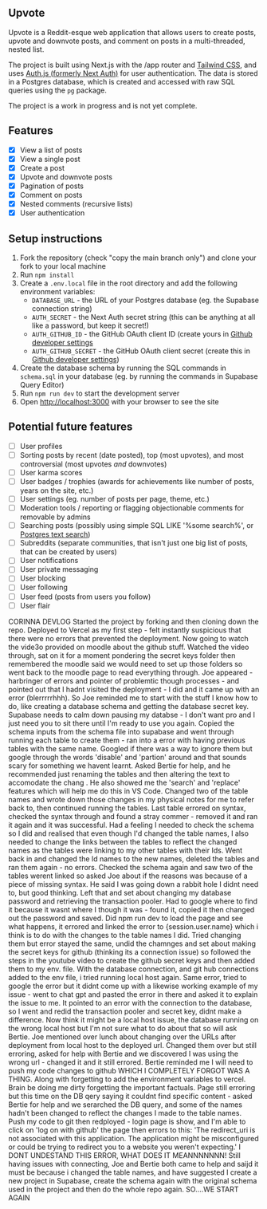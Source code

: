 ## Upvote

Upvote is a Reddit-esque web application that allows users to create posts, upvote and downvote posts, and comment on posts in a multi-threaded, nested list.

The project is built using Next.js with the /app router and [Tailwind CSS](https://tailwindcss.com/), and uses [Auth.js (formerly Next Auth)](https://authjs.dev/) for user authentication. The data is stored in a Postgres database, which is created and accessed with raw SQL queries using the `pg` package.

The project is a work in progress and is not yet complete.

## Features

- [x] View a list of posts
- [x] View a single post
- [x] Create a post
- [x] Upvote and downvote posts
- [x] Pagination of posts
- [x] Comment on posts
- [x] Nested comments (recursive lists)
- [x] User authentication

## Setup instructions

1. Fork the repository (check "copy the main branch only") and clone your fork to your local machine
2. Run `npm install`
3. Create a `.env.local` file in the root directory and add the following environment variables:
   - `DATABASE_URL` - the URL of your Postgres database (eg. the Supabase connection string)
   - `AUTH_SECRET` - the Next Auth secret string (this can be anything at all like a password, but keep it secret!)
   - `AUTH_GITHUB_ID` - the GitHub OAuth client ID (create yours in [Github developer settings](https://github.com/settings/developers)
   - `AUTH_GITHUB_SECRET` - the GitHub OAuth client secret (create this in [Github developer settings](https://github.com/settings/developers))
4. Create the database schema by running the SQL commands in `schema.sql` in your database (eg. by running the commands in Supabase Query Editor)
5. Run `npm run dev` to start the development server
6. Open [http://localhost:3000](http://localhost:3000) with your browser to see the site

## Potential future features

- [ ] User profiles
- [ ] Sorting posts by recent (date posted), top (most upvotes), and most controversial (most upvotes _and_ downvotes)
- [ ] User karma scores
- [ ] User badges / trophies (awards for achievements like number of posts, years on the site, etc.)
- [ ] User settings (eg. number of posts per page, theme, etc.)
- [ ] Moderation tools / reporting or flagging objectionable comments for removable by admins
- [ ] Searching posts (possibly using simple SQL LIKE '%some search%', or [Postgres text search](https://www.crunchydata.com/blog/postgres-full-text-search-a-search-engine-in-a-database))
- [ ] Subreddits (separate communities, that isn't just one big list of posts, that can be created by users)
- [ ] User notifications
- [ ] User private messaging
- [ ] User blocking
- [ ] User following
- [ ] User feed (posts from users you follow)
- [ ] User flair

CORINNA DEVLOG
Started the project by forking and then cloning down the repo. Deployed to Vercel as my first step - felt instantly suspicious that there were no errors that prevented the deployment. Now going to watch the vide3o provided on moodle about the github stuff. Watched the video through, sat on it for a moment pondering the secret keys folder then remembered the moodle said we would need to set up those folders so went back to the moodle page to read everything through. Joe appeared - harbringer of errors and pointer of problemtic though processes - and pointed out that I hadnt visited the deployment - I did and it came up with an error (blerrrrrhhh). So Joe reminded me to start with the stuff I know how to do, like creating a database schema and getting the database secret key.
Supabase needs to calm down pausing my databse - I don't want pro and I just need you to sit there until I'm ready to use you again.
Copied the schema inputs from the schema file into supabase and went through running each table to create them - ran into a error with having previous tables with the same name. Googled if there was a way to ignore them but google through the words 'disable' and 'partion' around and that sounds scary for something we havent learnt. Asked Bertie for help, and he recommended just renaming the tables and then altering the text to accomodate the chang . He also showed me the 'search' and 'replace' features which will help me do this in VS Code.
Changed two of the table names and wrote down those changes in my physical notes for me to refer back to, then continued running the tables. Last table errored on syntax, checked the syntax through and found a stray commer - removed it and ran it again and it was successful.
Had a feeling I needed to check the schema so I did and realised that even though I'd changed the table names, I also needed to change the links between the tables to reflect the changed names as the tables were linking to my other tables with their Ids. Went back in and changed the Id names to the new names, deleted the tables and ran them again - no errors. Checked the schema again and saw two of the tables werent linked so asked Joe about if the reasons was because of a piece of missing syntax. He said I was going down a rabbit hole I didnt need to, but good thinking. Left that and set about changing my database password and retrieving the transaction pooler. Had to google where to find it because it wasnt where I though it was - found it, copied it then changed out the password and saved.
Did npm run dev to load the page and see what happens, it errored and linked the error to {session.user.name} which i think is to do with the changes to the table names I did. Tried changing them but error stayed the same, undid the chamnges and set about making the secret keys for github (thinking its a connection issue) so followed the steps in the youtube video to create the github secret keys and then added them to my env. file. With the database connection, and git hub connections added to the env file, i tried running local host again. Same error, tried to google the error but it didnt come up with a likewise working example of my issue - went to chat gpt and pasted the error in there and asked it to explain the issue to me. It pointed to an error with the connection to the database, so I went and redid the transaction pooler and secret key, didnt make a difference. Now think it might be a local host issue, the database running on the wrong local host but I'm not sure what to do about that so will ask Bertie.
Joe mentioned over lunch about changing over the URLs after deployment from local host to the deployed url. Changed them over but still erroring, asked for help with Bertie and we discovered I was using the wrong url - changed it and it still errored. Bertie reminded me I will need to push my code changes to github WHICH I COMPLETELY FORGOT WAS A THING. Along with forgetting to add the environment variables to vercel. Brain be doing me dirty forgetting the important factuals.
Page still erroring but this time on the DB qery saying it couldnt find specific content - asked Bertie for help and we serarched the DB query, and some of the names hadn't been changed to reflect the changes I made to the table names.
Push my code to git then redployed - login page is show, and I'm able to click on 'log on with github' the page then errors to this: 'The redirect_uri is not associated with this application. The application might be misconfigured or could be trying to redirect you to a website you weren't expecting.' I DONT UNDESTAND THIS ERROR, WHAT DOES IT MEANNNNNNN!
Still having issues with connecting, Joe and Bertie both came to help and saijd it must be because i changed the table names, and have suggested I create a new project in Supabase, create the schema again with the original schema used in the project and then do the whole repo again. SO....WE START AGAIN

